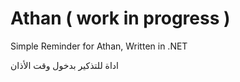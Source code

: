 # Athan ( work in progress )
Simple Reminder for Athan, Written in .NET

اداة للتذكير بدخول وقت الأذان
